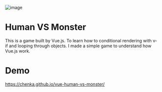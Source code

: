 ![image](https://user-images.githubusercontent.com/837612/27761846-0ce63b0a-5e8f-11e7-890b-4455c410e3c5.png)

# Human VS Monster 
This is a game built by Vue.js. To learn how to conditional rendering with v-if and looping through objects. I made a simple game to understand how Vue.js work.

# Demo
https://chenka.github.io/vue-human-vs-monster/
